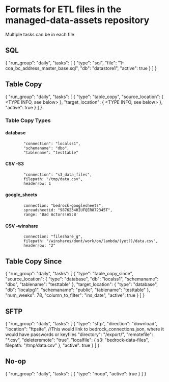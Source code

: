 # Formats for ETL files in the managed-data-assets repository
Multiple tasks can be in each file

## SQL

{
    "run_group": "daily",
    "tasks": [
        {
            "type": "sql",
            "file": "1-coa_bc_address_master_base.sql",
            "db": "datastore1",
            "active": true
        }
    ]
}

## Table Copy

{
  "run_group": "daily",
  "tasks": [
    {
      "type": "table_copy",
      "source_location": {
            <TYPE INFO, see below>
      },
      "target_location": {
            <TYPE INFO, see below>
      },
      "active": true
  }
  ]
}

### Table Copy Types

#### database
            "connection": "localss1",
            "schemaname": "dbo",
            "tablename": "testtable"

#### CSV -S3
            "connection": "s3_data_files",
            filepath: "/tmp/data.csv",
            headerrow: 1

#### google_sheets
            connection: "bedrock-googlesheets",
            spreadsheetid: "9876234HIUFQER872345T",
            range: 'Bad Actors!A5:B'
            
#### CSV -winshare
            connection: "fileshare_g",
            filepath: "/winshares/dont/work/on/lambda/(yet?)/data.csv",
            headerrow: "2"



## Table Copy Since

{
    "run_group": "daily",
    "tasks": [
        {
            "type": "table_copy_since",
            "source_location": {
                "type": "database",
                "db": "localss1",
                "schemaname": "dbo",
                "tablename": "testtable"
            },
            "target_location": {
                "type": "database",
                "db": "localpg1",
                "schemaname": "public",
                "tablename": "testtable"
            },
            "num_weeks": 78,
            "column_to_filter": "ins_date",
            "active": true
        }
    ]
}

## SFTP

{
    "run_group": "daily",
    "tasks": [
        {
            "type": "sftp",
            "direction": "download",
            "location": "ftpsite",  //This would link to bedrock_connections.json, where it would have passwords or keyfiles
            "directory": "/export/",
            "remotefile": "*.csv",
            "deleteremote": "true",
            "localfile":  {
                s3: "bedrock-data-files",
                filepath: "/tmp/data.csv"
            },
            "active": true
        }
    ]
}

## No-op

{
    "run_group": "daily",
    "tasks": [
        {
            "type": "noop",
            "active": true
        }
    ]
}
